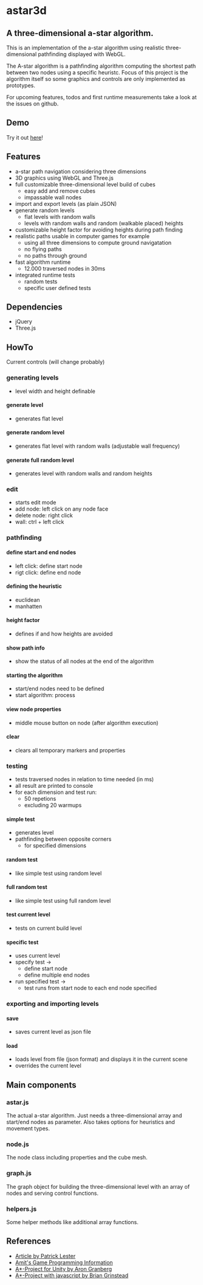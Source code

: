 # astar3d

## A three-dimensional a-star algorithm.
This is an implementation of the a-star algorithm using realistic three-dimensional pathfinding displayed with WebGL.

The A-star algorithm is a pathfinding algorithm computing the shortest path between two nodes using a specific heuristc. Focus of this project is the algorithm itself so some graphics and controls are only implemented as prototypes. 

For upcoming features, todos and first runtime measurements take a look at the issues on github.

## Demo
Try it out [here](http://aeife.github.com/astar3d/app/)!

## Features
* a-star path navigation considering three dimensions
* 3D graphics using WebGL and Three.js 
* full customizable three-dimensional level build of cubes
    * easy add and remove cubes
    * impassable wall nodes
* import and export levels (as plain JSON)
* generate random levels
	* flat levels with random walls
	* levels with random walls and random (walkable placed) heights
* customizable height factor for avoiding heights during path finding
* realistic paths usable in computer games for example
    * using all three dimensions to compute ground navigatation
    * no flying paths
    * no paths through ground
* fast algorithm runtime 
    * 12.000 traversed nodes in 30ms
* integrated runtime tests
    * random tests
    * specific user defined tests

## Dependencies
* jQuery
* Three.js

## HowTo
Current controls (will change probably)

### generating levels
* level width and height definable

#### generate level
* generates flat level

#### generate random level
* generates flat level with random walls (adjustable wall frequency)

#### generate full random level
* generates level with random walls and random heights

### edit
* starts edit mode
* add node: left click on any node face
* delete node: right click
* wall: ctrl + left click

### pathfinding

#### define start and end nodes
* left click: define start node
* rigt click: define end node

#### defining the heuristic
* euclidean
* manhatten

#### height factor
* defines if and how heights are avoided

#### show path info
* show the status of all nodes at the end of the algorithm

#### starting the algorithm
* start/end nodes need to be defined
* start algorithm: process

#### view node properties
* middle mouse button on node (after algorithm execution)

#### clear
* clears all temporary markers and properties

### testing
* tests traversed nodes in relation to time needed (in ms)
* all result are printed to console
* for each dimension and test run:
    * 50 repetions
    * excluding 20 warmups

#### simple test
* generates level
* pathfinding between opposite corners
    * for specified dimensions

#### random test
* like simple test using random level

#### full random test
* like simple test using full random level

#### test current level
* tests on current build level

#### specific test
* uses current level
* specify test ->
    * define start node
    * define multiple end nodes
* run specified test ->
    * test runs from start node to each end node specified

### exporting and importing levels

#### save
* saves current level as json file

#### load
* loads level from file (json format) and displays it in the current scene
* overrides the current level

## Main components

### astar.js
The actual a-star algorithm. Just needs a three-dimensional array and start/end nodes as parameter. Also takes options for heuristics and movement types.

### node.js
The node class including properties and the cube mesh.

### graph.js
The graph object for building the three-dimensional level with an array of nodes and serving control functions.

### helpers.js
Some helper methods like additional array functions.

## References
* [Article by Patrick Lester](http://www.policyalmanac.org/games/aStarTutorial.htm)
* [Amit's Game Programming Information](http://www-cs-students.stanford.edu/~amitp/gameprog.html#Paths)
* [A*-Project for Unity by Aron Granberg](http://www.arongranberg.com/unity/)
* [A*-Project with javascript by Brian Grinstead](http://www.briangrinstead.com/blog/astar-search-algorithm-in-javascript)
